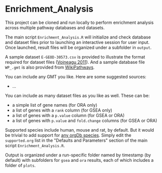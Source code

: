 # Enrichment_Analysis

This project can be cloned and run locally to perform enrichment analysis across
multiple pathway databases and datasets.

The main script `Enrichment_Analysis.R` will initialize and check database and
dataset files prior to launching an interactive session for user input. Once 
launched, result files will be organized under a subfolder in `output`.

A sample dataset `E-GEOD-30573.csv` is provided to illustrate the format required
for dataset files ([Voineagu 2011](https://europepmc.org/article/MED/21614001)). 
And a sample database file `WP_.gmt` is also provided from [WikiPathways](https://new.wikipathways.org/download.html).

You can include any GMT you like. Here are some suggested sources:
 * ...
 
You can include as many dataset files as you like as well. These can be:
 * a simple list of gene names (for ORA only)
 * a list of genes with a `rank` column (for GSEA only)
 * a list of genes with a `p.value` column (for GSEA or ORA)
 * a list of genes with `p.value` and `fold.change` columns (for GSEA or ORA)
  
Supported species include human, mouse and rat, by default. But it would be
trivial to add support for [any orgDb species](https://bioconductor.org/packages/release/BiocViews.html#___OrgDb).
Simply edit the `supported.org` list in the "Defaults and Parameters" section of
the main script `Enrichment_Analysis.R`.
  
Output is organized under a run-specific folder named by timestamp (by default) 
with subfolders for `gsea` and `ora` results, each of which includes a folder 
of `plots`.